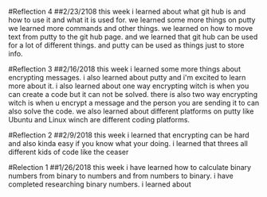 #Reflection 4
 ##2/23/2108
 this week i learned about what git hub is and how to use it and what it is used for. we learned some more things on
 putty we learned more commands and other things. we learned on how to move text from putty to the git hub page. and
 we learned that git hub can be used for a lot of different things. and putty can be used as things just to store info.

#Reflection 3
 ##2/16/2018
 this week i learned some more things about encrypting messages. i also learned about putty and i'm excited to learn more
 about it. i also learned about one way encrypting witch is when you can create a code but it can not be solved. there is
 also two way encrypting witch is when u encrypt a message and the person you are sending it to can also solve the code.
 we also learned about different platforms on putty like Ubuntu and Linux winch are different coding platforms.

#Reflection 2
##2/9/2018
this week i learned that encrypting can be hard and also kinda easy if you know what your doing. i learned that threes all different kids of code like the ceaser

#Relection 1
 ##1/26/2018
 this week i have learned how to calculate binary numbers from binary to numbers and from numbers to binary. i have completed researching binary numbers. i learned about



